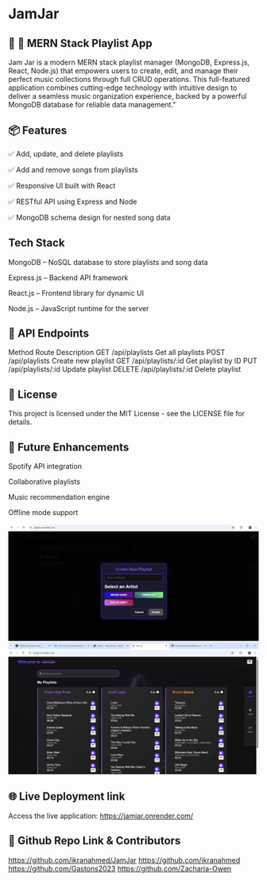 # JamJar

## 🎵 🚀 MERN Stack Playlist App
Jam Jar is a modern MERN stack playlist manager (MongoDB, Express.js, React, Node.js) that empowers users to create, edit, and manage their perfect music collections through full CRUD operations. This full-featured application combines cutting-edge technology with intuitive design to deliver a seamless music organization experience, backed by a powerful MongoDB database for reliable data management."

## 📦 Features
✅ Add, update, and delete playlists

✅ Add and remove songs from playlists

✅ Responsive UI built with React

✅ RESTful API using Express and Node

✅ MongoDB schema design for nested song data



## Tech Stack

MongoDB – NoSQL database to store playlists and song data

Express.js – Backend API framework

React.js – Frontend library for dynamic UI

Node.js – JavaScript runtime for the server

## 🔗 API Endpoints

Method	Route	Description
GET	/api/playlists	Get all playlists
POST	/api/playlists	Create new playlist
GET	/api/playlists/:id	Get playlist by ID
PUT	/api/playlists/:id	Update playlist
DELETE	/api/playlists/:id	Delete playlist

## 📜 License
This project is licensed under the MIT License - see the LICENSE file for details.

## 🔮 Future Enhancements
Spotify API integration

Collaborative playlists

Music recommendation engine

Offline mode support


![Alt text](./client/src/assets/Jamjarweb.png)
![Alt text](/client/src/assets/Jamjarweb2.png)

## 🌐 Live Deployment link
Access the live application: https://jamjar.onrender.com/ 

## 👥 Github Repo Link & Contributors
https://github.com/ikranahmed/JamJar
https://github.com/ikranahmed
https://github.com/Gastons2023
https://github.com/Zacharia-Owen




